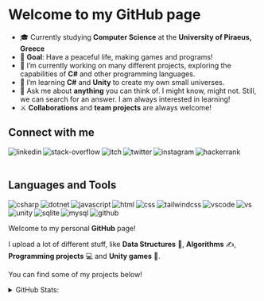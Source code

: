 # Welcome to my GitHub page

- 🎓 Currently studying **Computer Science** at the **University of Piraeus, Greece**
- 🚩 **Goal**: Have a peaceful life, making games and programs!
- 🔭 I’m currently working on many different projects, exploring the capabilities of **C#** and other programming languages.
- 🌱 I’m learning **C#** and **Unity**  to create my own small universes.
- 💬 Ask me about **anything** you can think of. I might know, might not. Still, we can search for an answer. I am always interested in learning!
- ⚔ **Collaborations** and **team projects** are always welcome!

## Connect with me

[<img align="left" alt="linkedin" src="https://img.shields.io/badge/LinkedIn-0077B5?style=for-the-badge&logo=linkedin&logoColor=white" />](https://www.linkedin.com/in/stratos-dermanoutsos-7b7b1920a/)

[<img align="left" alt="stack-overflow" src="https://img.shields.io/badge/Stack_Overflow-FE7A16?style=for-the-badge&logo=stack-overflow&logoColor=white" />](https://stackoverflow.com/users/13187980/stratis-dermanoutsos)

[<img align="left" alt="itch" src="https://img.shields.io/badge/Itch.io-FA5C5C?style=for-the-badge&logo=itch-dot-io&logoColor=white" />](https://infinite-pain.itch.io)

[<img align="left" alt="twitter" src="https://img.shields.io/badge/Twitter-1DA1F2?style=for-the-badge&logo=twitter&logoColor=white" />](https://twitter.com/stratis_derm)

[<img align="left" alt="instagram" src="https://img.shields.io/badge/Instagram-E4405F?style=for-the-badge&logo=instagram&logoColor=white" />](https://www.instagram.com/stratis_derm)

[<img align="left" alt="hackerrank" src="https://img.shields.io/badge/-Hackerrank-2EC866?style=for-the-badge&logo=HackerRank&logoColor=white" />](https://www.hackerrank.com/stratis_dermano1)

<br>
<br>

## Languages and Tools

[<img align="left" alt="csharp" src="https://img.shields.io/badge/C%23-239120?style=for-the-badge&logo=c-sharp&logoColor=white" />]()

[<img align="left" alt="dotnet" src="https://img.shields.io/badge/.NET-5C2D91?style=for-the-badge&logo=dot-net&logoColor=white" />]()

[<img align="left" alt="javascript" src="https://img.shields.io/badge/JavaScript-F7DF1E?style=for-the-badge&logo=javascript&logoColor=black" />]()

[<img align="left" alt="html" src="https://img.shields.io/badge/HTML5-E34F26?style=for-the-badge&logo=html5&logoColor=white" />]()

[<img align="left" alt="css" src="https://img.shields.io/badge/CSS3-1572B6?style=for-the-badge&logo=css3&logoColor=white" />]()

[<img align="left" alt="tailwindcss" src="https://img.shields.io/badge/Tailwind_CSS-38B2AC?style=for-the-badge&logo=tailwind-css&logoColor=white" />]()

[<img align="left" alt="vscode" src="https://img.shields.io/badge/Visual_Studio_Code-0078D4?style=for-the-badge&logo=visual%20studio%20code&logoColor=white" />]()

[<img align="left" alt="vs" src="https://img.shields.io/badge/Visual_Studio-5C2D91?style=for-the-badge&logo=visual%20studio&logoColor=white" />]()

[<img align="left" alt="unity" src="https://img.shields.io/badge/Unity-100000?style=for-the-badge&logo=unity&logoColor=white" />]()

[<img align="left" alt="sqlite" src="https://img.shields.io/badge/SQLite-07405E?style=for-the-badge&logo=sqlite&logoColor=white" />]()

[<img align="left" alt="mysql" src="https://img.shields.io/badge/MySQL-00000F?style=for-the-badge&logo=mysql&logoColor=white" />]()

[<img align="left" alt="github" src="https://img.shields.io/badge/GitHub-100000?style=for-the-badge&logo=github&logoColor=white" />]()

<br>
<br>

Welcome to my personal **GitHub** page!

I upload a lot of different stuff, like **Data Structures** 🎁, **Algorithms** ✍, **Programming projects** 💻 and **Unity games** 🚩.

You can find some of my projects below!

<details>
<summary>GitHub Stats:</summary>

![Stratis-Dermanoutsos's GitHub Stats](https://github-readme-stats.stratis-dermanoutsos.vercel.app/api?username=Stratis-Dermanoutsos&show_icons=true&theme=dark&hide_border=true)

![Stratis-Dermanoutsos's Top Languages](https://github-readme-stats.stratis-dermanoutsos.vercel.app/api/top-langs/?username=Stratis-Dermanoutsos&layout=compact&theme=dark&hide_border=true)
</details>
